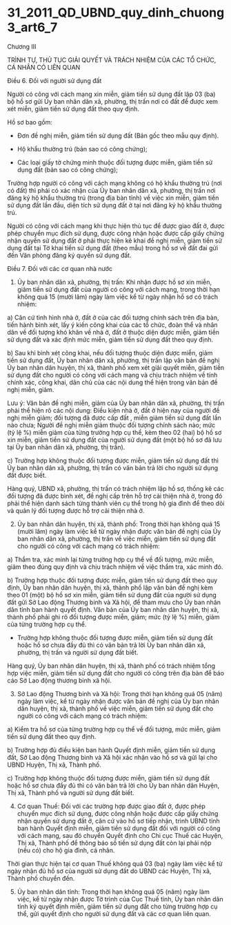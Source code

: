 # 31_2011_QD_UBND_quy_dinh_chuong3_art6_7

Chương III

TRÌNH TỰ, THỦ TỤC GIẢI QUYẾT VÀ TRÁCH NHIỆM CỦA CÁC TỔ CHỨC, CÁ NHÂN CÓ LIÊN QUAN

Điều 6. Đối với người sử dụng đất

Người có công với cách mạng xin miễn, giảm tiền sử dụng đất lập 03 (ba) bộ hồ sơ gửi Ủy ban nhân dân xã, phường, thị trấn nơi có đất để được xem xét miễn, giảm tiền sử dụng đất theo quy định.

Hồ sơ bao gồm:

- Đơn đề nghị miễn, giảm tiền sử dụng đất (Bản gốc theo mẫu quy định).

- Hộ khẩu thường trú (bản sao có công chứng);

- Các loại giấy tờ chứng minh thuộc đối tượng được miễn, giảm tiền sử dụng đất (bản sao có công chứng);

Trường hợp người có công với cách mạng không có hộ khẩu thường trú (nơi có đất) thì phải có xác nhận của Ủy ban nhân dân xã, phường, thị trấn nơi đăng ký hộ khẩu thường trú (trong địa bàn tỉnh) về việc xin miễn, giảm tiền sử dụng đất lần đầu, diện tích sử dụng đất ở tại nơi đăng ký hộ khẩu thường trú.

Người có công với cách mạng khi thực hiện thủ tục để được giao đất ở, được phép chuyển mục đích sử dụng, được công nhận hoặc được cấp giấy chứng nhận quyền sử dụng đất ở phải thực hiện kê khai đề nghị miễn, giảm tiền sử dụng đất tại Tờ khai tiền sử dụng đất (theo mẫu) trong hồ sơ về đất đai gửi đến Văn phòng đăng ký quyền sử dụng đất.

Điều 7. Đối với các cơ quan nhà nước

1. Ủy ban nhân dân xã, phường, thị trấn: Khi nhận được hồ sơ xin miễn, giảm tiền sử dụng đất của người có công với cách mạng, trong thời hạn không quá 15 (mười lăm) ngày làm việc kể từ ngày nhận hồ sơ có trách nhiệm:

a) Căn cứ tình hình nhà ở, đất ở của các đối tượng chính sách trên địa bàn, tiến hành bình xét, lấy ý kiến công khai của các tổ chức, đoàn thể và nhân dân về đối tượng khó khăn về nhà ở, đất ở thuộc diện được miễn, giảm tiền sử dụng đất và xác định mức miễn, giảm tiền sử dụng đất theo quy định.

b) Sau khi bình xét công khai, nếu đối tượng thuộc diện được miễn, giảm tiền sử dụng đất, Ủy ban nhân dân xã, phường, thị trấn lập văn bản đề nghị Ủy ban nhân dân huyện, thị xã, thành phố xem xét giải quyết miễn, giảm tiền sử dụng đất cho người có công với cách mạng và chịu trách nhiệm về tính chính xác, công khai, dân chủ của các nội dung thể hiện trong văn bản đề nghị miễn, giảm.

Lưu ý: Văn bản đề nghị miễn, giảm của Ủy ban nhân dân xã, phường, thị trấn phải thể hiện rõ các nội dung: Điều kiện nhà ở, đất ở hiện nay của người đề nghị miễn giảm; đối tượng đã được cấp đất , miễn giảm tiền sử dụng đất lần nào chưa; Người đề nghị miễn giảm thuộc đối tượng chính sách nào; mức (tỷ lệ %) miễn giảm của từng trường hợp cụ thể, kèm theo 02 (hai) bộ hồ sơ xin miễn, giảm tiền sử dụng đất của người sử dụng đất (một bộ hồ sơ đã lưu tại Ủy ban nhân dân xã, phường, thị trấn).

c) Trường hợp không thuộc đối tượng được miễn, giảm tiền sử dụng đất thì Ủy ban nhân dân xã, phường, thị trấn có văn bản trả lời cho người sử dụng đất được biết.

Hàng quý, UBND xã, phường, thị trấn có trách nhiệm lập hồ sơ, thống kê các đối tượng đã được bình xét, đề nghị cấp trên hỗ trợ cải thiện nhà ở, trong đó phải thể hiện danh sách từng thành viên cụ thể trong hộ gia đình để theo dõi và quản lý đối tượng được hỗ trợ cải thiện nhà ở.

2. Ủy ban nhân dân huyện, thị xã, thành phố: Trong thời hạn không quá 15 (mười lăm) ngày làm việc kể từ ngày nhận được văn bản đề nghị của Ủy ban nhân dân xã, phường, thị trấn về việc miễn, giảm tiền sử dụng đất cho người có công với cách mạng có trách nhiệm:

a) Thẩm tra, xác minh lại từng trường hợp cụ thể về đối tượng, mức miễn, giảm theo đúng quy định và chịu trách nhiệm về việc thẩm tra, xác minh đó.

b) Trường hợp thuộc đối tượng được miễn, giảm tiền sử dụng đất theo quy định, Ủy ban nhân dân huyện, thị xã, thành phố lập văn bản đề nghị kèm theo 01 (một) bộ hồ sơ xin miễn, giảm tiền sử dụng đất của người sử dụng đất gửi Sở Lao động Thương binh và Xã hội, để tham mưu cho Ủy ban nhân dân tỉnh ban hành quyết định. Văn bản của Ủy ban nhân dân huyện, thị xã, thành phố phải ghi rõ đối tượng được miễn, giảm; mức (tỷ lệ %) miễn, giảm của từng trường hợp cụ thể.

- Trường hợp không thuộc đối tượng được miễn, giảm tiền sử dụng đất hoặc hồ sơ chưa đầy đủ thì có văn bản trả lời Ủy ban nhân dân xã, phường, thị trấn và người sử dụng đất biết.

Hàng quý, Ủy ban nhân dân huyện, thị xã, thành phố có trách nhiệm tổng hợp việc miễn, giảm tiền sử dụng đất cho người có công trên địa bàn để báo cáo Sở Lao động thương binh xã hội.

3. Sở Lao động Thương binh và Xã hội: Trong thời hạn không quá 05 (năm) ngày làm việc, kể từ ngày nhận được văn bản đề nghị của Ủy ban nhân dân huyện, thị xã, thành phố về việc miễn, giảm tiền sử dụng đất cho người có công với cách mạng có trách nhiệm:

a) Kiểm tra hồ sơ của từng trường hợp cụ thể về đối tượng, mức miễn, giảm tiền sử dụng đất theo quy định.

b) Trường hợp đủ điều kiện ban hành Quyết định miễn, giảm tiền sử dụng đất, Sở Lao động Thương binh và Xã hội xác nhận vào hồ sơ và gửi lại cho UBND Huyện, Thị xã, Thành phố.

c) Trường hợp không thuộc đối tượng được miễn, giảm tiền sử dụng đất hoặc hồ sơ chưa đầy đủ thì có văn bản trả lời cho Ủy ban nhân dân Huyện, Thị xã, Thành phố và người sử dụng đất biết.

4. Cơ quan Thuế: Đối với các trường hợp được giao đất ở, được phép chuyển mục đích sử dụng, được công nhận hoặc được cấp giấy chứng nhận quyền sử dụng đất ở, căn cứ vào hồ sơ tiếp nhận, trình UBND tỉnh ban hành Quyết định miễn, giảm tiền sử dụng đất đối với người có công với cách mạng, sau đó chuyển Quyết định cho Chi cục Thuế các Huyện, Thị xã, Thành phố để thông báo số tiền sử dụng đất còn lại phải nộp (nếu có) cho hộ gia đình, cá nhân.

Thời gian thực hiện tại cơ quan Thuế không quá 03 (ba) ngày làm việc kể từ ngày nhận đủ hồ sơ của người sử dụng đất do UBND các Huyện, Thị xã, Thành phố chuyển đến.

5. Ủy ban nhân dân tỉnh: Trong thời hạn không quá 05 (năm) ngày làm việc, kể từ ngày nhận được Tờ trình của Cục Thuế tỉnh, Ủy ban nhân dân tỉnh ký quyết định miễn, giảm tiền sử dụng đất cho từng trường hợp cụ thể, gửi quyết định cho người sử dụng đất và các cơ quan liên quan.